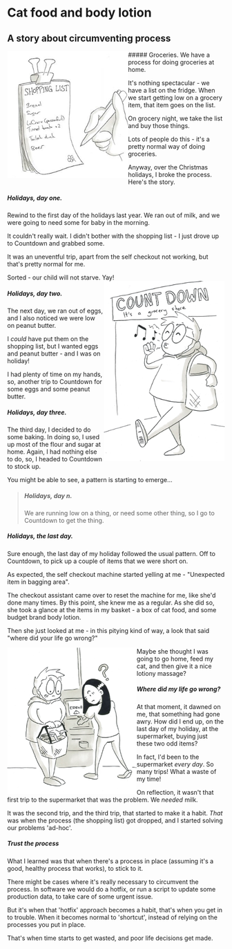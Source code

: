 # Cat food and body lotion
## A story about circumventing process

<img src="/assets/images/2019/04/2019-04-11-01.jpg" align="left" width="280px">
##### Groceries.
We have a process for doing groceries at home.

It's nothing spectacular - we have a list on the fridge. When we start getting low on a grocery item, that item goes on the list.

On grocery night, we take the list and buy those things.

Lots of people do this - it's a pretty normal way of doing groceries.

Anyway, over the Christmas holidays, I broke the process. Here's the story.

##### Holidays, day one.
Rewind to the first day of the holidays last year.
We ran out of milk, and we were going to need some for baby in the morning.

It couldn't really wait. I didn't bother with the shopping list - I just drove up to Countdown and grabbed some.

It was an uneventful trip, apart from the self checkout not working, but that's pretty normal for me.

Sorted - our child will not starve. Yay!
<img src="/assets/images/2019/04/2019-04-11-02.jpg" align="right" width="280px">
##### Holidays, day two.
The next day, we ran out of eggs, and I also noticed we were low on peanut butter.

I *could* have put them on the shopping list, but I wanted eggs and peanut butter - and I was on holiday!

I had plenty of time on my hands, so, another trip to Countdown for some eggs and some peanut butter.

##### Holidays, day three.
The third day, I decided to do some baking. In doing so, I used up most of the flour and sugar at home.
Again, I had nothing else to do, so, I headed to Countdown to stock up.

You might be able to see, a pattern is starting to emerge…

> ##### Holidays, day *n*.
> We are running low on a thing, or need some other thing, so I go to Countdown to get the thing.

##### Holidays, the last day.
Sure enough, the last day of my holiday followed the usual pattern. Off to Countdown, to pick up a couple of items that we were short on.

As expected, the self checkout machine started yelling at me - "Unexpected item in bagging area".

The checkout assistant came over to reset the machine for me, like she'd done many times. By this point, she knew me as a regular.
As she did so, she took a glance at the items in my basket - a box of cat food, and some budget brand body lotion.

Then she just looked at me - in this pitying kind of way, a look that said "where did your life go wrong?"

<img src="/assets/images/2019/04/2019-04-11-03.jpg" align="left" width="300px">

Maybe she thought I was going to go home, feed my cat, and then give it a nice lotiony massage?

##### Where *did* my life go wrong?
At that moment, it dawned on me, that something had gone awry. How did I end up, on the last day of my holiday, at the supermarket, buying just these two odd items?

In fact, I'd been to the supermarket *every day*. So many trips! What a waste of my time!

On reflection, it wasn't that first trip to the supermarket that was the problem. We *needed* milk.

It was the second trip, and the third trip, that started to make it a habit.
*That* was when the process (the shopping list) got dropped, and I started solving our problems 'ad-hoc'.

##### Trust the process
What I learned was that when there's a process in place (assuming it's a good, healthy process that works), to stick to it.

There might be cases where it's really necessary to circumvent the process.
In software we would do a hotfix, or run a script to update some production data, to take care of some urgent issue.

But it's when that 'hotfix' approach becomes a habit, that's when you get in to trouble. When it becomes  normal to 'shortcut', instead of relying on the processes you put in place.

That's when time starts to get wasted, and poor life decisions get made.
